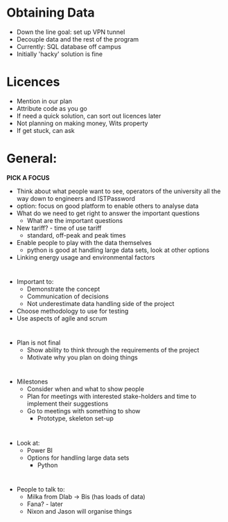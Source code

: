 # Obtaining Data
* Down the line goal: set up VPN tunnel
* Decouple data and the rest of the program
* Currently: SQL database off campus
* Initially 'hacky' solution is fine

# Licences
* Mention in our plan
* Attribute code as you go
* If need a quick solution, can sort out licences later
* Not planning on making money, Wits property
* If get stuck, can ask

# General:
 **PICK A FOCUS**
 * Think about what people want to see, operators of the university all the way down to engineers and ISTPassword
 * option: focus on good platform to enable others to analyse data
 * What do we need to get right to answer the important questions
    * What are the important questions
* New tariff? - time of use tariff
    * standard, off-peak and peak times 
* Enable people to play with the data themselves
    * python is good at handling large data sets, look at other options
* Linking energy usage and environmental factors

#
*  Important to:
    * Demonstrate the concept
    * Communication of decisions
    * Not underestimate data handling side of the project
* Choose methodology to use for testing
* Use aspects of agile and scrum

#
* Plan is not final
    * Show ability to think through the requirements of the project
    * Motivate why you plan on doing things

#
* Milestones
    * Consider when and what to show people 
    * Plan for meetings with interested stake-holders and time to implement their suggestions
    * Go to meetings with something to show
        * Prototype, skeleton set-up

#
* Look at:
    * Power BI
    * Options for handling large data sets
        * Python

#
* People to talk to:
    * Milka from Dlab -> Bis (has loads of data)
    * Fana? - later
    * Nixon and Jason will organise things